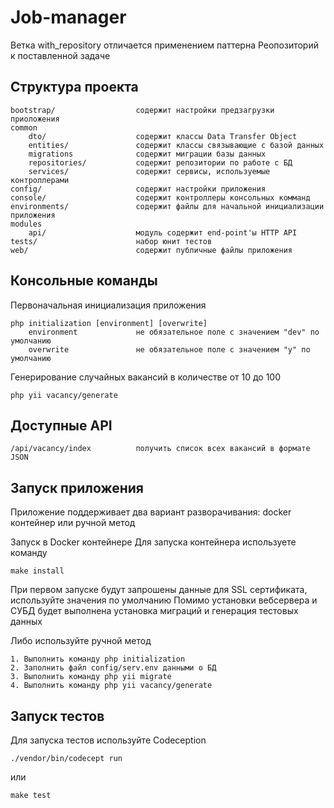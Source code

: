 Job-manager
======================

Ветка with_repository отличается применением паттерна Реопозиторий к поставленной задаче

Структура проекта
-------------------

```
bootstrap/                  содержит настройки предзагрузки приоложения
common
    dto/                    содержит классы Data Transfer Object
    entities/               содержит классы связывающие с базой данных
    migrations              содержит миграции базы данных
    repositories/           содержит репозитории по работе с БД
    services/               содержит сервисы, используемые контроллерами
config/                     содержит настройки приложения
console/                    содержит контроллеры консольных комманд
environments/               содержит файлы для начальной инициализации приложения
modules
    api/                    модуль содержит end-point'ы HTTP API
tests/                      набор юнит тестов
web/                        содержит публичные файлы приложения
```

Консольные команды
-------------------

Первоначальная инициализация приложения
```
php initialization [environment] [overwrite]
    environment             не обязательное поле с значением "dev" по умолчанию
    overwrite               не обязательное поле с значением "y" по умолчанию
```

Генерирование случайных вакансий в количестве от 10 до 100
```
php yii vacancy/generate
```

Доступные API
-------------------

```
/api/vacancy/index          получить список всех вакансий в формате JSON
```

Запуск приложения
-------------------

Приложение поддерживает два вариант разворачивания: docker контейнер или ручной метод

Запуск в Docker контейнере
Для запуска контейнера используете команду
```
make install
```
При первом запуске будут запрошены данные для SSL сертификата, используйте значения по умолчанию
Помимо установки вебсервера и СУБД будет выполнена установка миграций и генерация тестовых данных

Либо используйте ручной метод

```
1. Выполнить команду php initialization
2. Заполнить файл config/serv.env данными о БД
3. Выполнить команду php yii migrate
4. Выполнить команду php yii vacancy/generate
```

Запуск тестов
-------------------


Для запуска тестов используйте Codeception
```
./vendor/bin/codecept run
```
или
```
make test
```